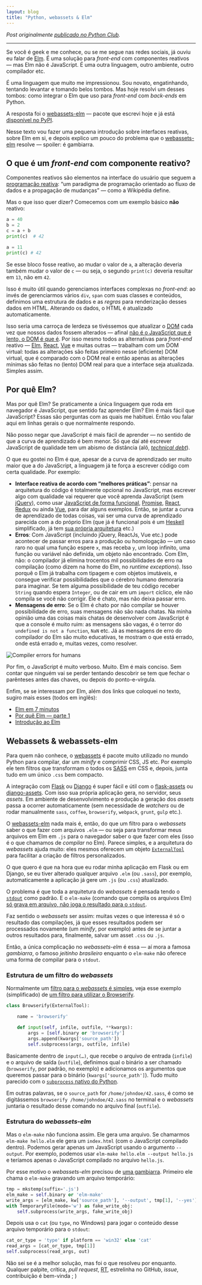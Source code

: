 ```yaml
---
layout: blog
title: "Python, webassets & Elm"
---
```


_Post originalmente [publicado no Python Club](http://pythonclub.com.br/python-webassets-elm.html)._

* * *

Se você é geek e me conhece, ou se me segue nas redes sociais, já ouviu eu falar de [Elm](http://elm-lang.org/). É uma solução para _front-end_ com componentes reativos — mas Elm não é JavaScript. É uma outra linguagem, outro ambiente, outro compilador etc.

É uma linguagem que muito me impressionou. Sou novato, engatinhando, tentando levantar e tomando belos tombos. Mas hoje resolvi um desses tombos: como integrar o Elm que uso para _front-end_ com _back-ends_ em Python.

A resposta foi o [webassets-elm](https://github.com/cuducos/webassets-elm) — pacote que escrevi hoje e já está [disponível no PyPI](https://pypi.python.org/pypi/webassets-elm).

Nesse texto vou fazer uma pequena introdução sobre interfaces reativas, sobre Elm em si, e depois explico um pouco do problema que o [webassets-elm](https://github.com/cuducos/webassets-elm) resolve — spoiler: é gambiarra.

## O que é um _front-end_ com componente reativo?

Componentes reativos são elementos na interface do usuário que seguem a [programação reativa](https://en.wikipedia.org/wiki/Reactive_programming): “um paradigma de programação orientado ao fluxo de dados e a propagação de mudanças” — como a Wikipédia define.

Mas o que isso quer dizer? Comecemos com um exemplo básico **não** reativo:

```python
a = 40
b = 2
c = a + b
print(c)  # 42

a = 11
print(c) # 42
```

Se esse bloco fosse reativo, ao mudar o valor de `a`, a alteração deveria também mudar o valor de `c` — ou seja, o segundo `print(c)` deveria resultar em `13`, não em `42`.

Isso é muito útil quando gerenciamos interfaces complexas no _front-end_: ao invés de gerenciarmos vários `div`, `span` com suas classes e conteúdos, definimos uma estrutura de dados e as _regras_ para renderização desses dados em HTML. Alterando os dados, o HTML é atualizado automaticamente.

Isso seria uma carroça de lerdeza se tivéssemos que atualizar o [DOM](https://pt.wikipedia.org/wiki/Modelo_de_Objeto_de_Documentos) cada vez que nossos dados fossem alterados — afinal [não é o JavaScript que é lento, o DOM é que é](https://www.youtube.com/watch?v=hQVTIJBZook). Por isso mesmo todos as alternativas para _front-end_ reativo — [Elm](http://elm-lang.org/), [React](https://facebook.github.io/react/), [Vue](https://vuejs.org/) e muitas outras — trabalham com um DOM virtual: todas as alterações são feitas primeiro nesse (eficiente) DOM virtual, que é comparado com o DOM real e então apenas as alterações mínimas são feitas no (lento) DOM real para que a interface seja atualizada. Simples assim.

## Por quê Elm?

Mas por quê Elm? Se praticamente a única linguagem que roda em navegador é JavaScript, que sentido faz aprender Elm? Elm é mais fácil que JavaScript? Essas são perguntas com as quais me habituei. Então vou falar aqui em linhas gerais o que normalmente respondo.

Não posso negar que JavaScript é mais fácil de aprender — no sentido de que a curva de aprendizado é bem menor. Só que daí até escrever JavaScript de qualidade tem um abismo de distância (alô, _[technical debt](https://medium.com/@joaomilho/festina-lente-e29070811b84#.80xxnrf4f)_).

O que eu gostei no Elm é que, apesar de a curva de aprendizado ser muito maior que a do JavaScript, a linguagem já te força a escrever código com certa qualidade. Por exemplo:

* **Interface reativa de acordo com “melhores práticas”**: pensar na arquitetura do código é totalmente opcional no JavaScript, mas escrever algo com qualidade vai requerer que você aprenda JavaScript (sem [jQuery](http://jquery.com)), como usar [JavaScript de forma funcional](https://www.youtube.com/playlist?list=PL0zVEGEvSaeEd9hlmCXrk5yUyqUag-n84), [Promise](https://developer.mozilla.org/en-US/docs/Web/JavaScript/Reference/Global_Objects/Promise), [React](https://facebook.github.io/react/), [Redux](http://redux.js.org) ou ainda [Vue](https://vuejs.org/), para dar alguns exemplos. Então, se juntar a curva de aprendizado de todas coisas, vai ser uma curva de aprendizado parecida com a do próprio Elm (que já é funcional pois é um [Heskell](https://www.haskell.org) simplificado, já tem [sua própria arquitetura](http://guide.elm-lang.org/architecture/index.html) etc.)
* **Erros**: Com JavaScript (incluindo jQuery, ReactJs, Vue etc.) pode acontecer de passar erros para a produção ou homologação — um caso raro no qual uma função espere `x`, mas receba `y`, um loop infinito, uma função ou variável não definida, um objeto não encontrado. Com Elm, não: o compilador já elimina trocentos mil possibilidades de erro na compilação (como dizem na home do Elm, no _runtime exceptions_). Isso porquê o Elm já trabalha com tipagem e com objetos imutáveis, e consegue verificar possibilidades que o cérebro humano demoraria para imaginar. Se tem alguma possibilidade de teu código receber `String` quando espera `Integer`, ou de cair em um `import` cíclico, ele não compila se você não corrigir. Ele é chato, mas não deixa passar erro.
* **Mensagens de erro**: Se o Elm é chato por não compilar se houver possibilidade de erro, suas mensagens não são nada chatas. Na minha opinião uma das coisas mais chatas de desenvolver com JavaScript é que a console é muito ruim: as mensagens são vagas, é o terror do `undefined is not a function`, `NaN` etc. Já as mensagens de erro do compilador do Elm são muito educativas, te mostram o que está errado, onde está errado e, muitas vezes, como resolver.

![Compiler errors for humans](http://elm-lang.org/assets/blog/error-messages/0.15.1/naming.png)

Por fim, o JavaScript é muito verboso. Muito. Elm é mais conciso. Sem contar que ninguém vai se perder tentando descobrir se tem que fechar o parênteses antes das chaves, ou depois do ponto-e-vírgula.

Enfim, se se interessam por Elm, além dos links que coloquei no texto, sugiro mais esses (todos em inglês):

* [Elm em 7 minutos](https://egghead.io/lessons/elm-elm-in-5-minutes)
* [Por quê Elm — parte 1](http://ohanhi.github.io/master-elm-1-why-elm.html)
* [Introdução ao Elm](https://youtu.be/3_M2G9U51GA)

## Webassets & webassets-elm

Para quem não conhece, o [webassets](http://webassets.readthedocs.io/) é pacote muito utilizado no mundo Python para compilar, dar um _minify_ e comprimir CSS, JS etc. Por exemplo ele tem filtros que transformam o todos os [SASS](http://sass-lang.com) em CSS e, depois, junta tudo em um único `.css` bem compacto.

A integração com [Flask](http://flask.pocoo.org) ou [Django](http://djangoproject.com) é super fácil e útil com o [flask-assets](http://flask-assets.readthedocs.io/) ou [django-assets](http://django-assets.readthedocs.org/). Com isso sua própria aplicação gera, no servidor, seus _assets_. Em ambiente de desenvolvimento e produção a geração dos _assets_ passa a ocorrer automaticamente (sem necessidade de _watchers_ ou de rodar manualmente `sass`, `coffee`, `browserify`, `webpack`, `grunt`, `gulp` etc.).


O [webassets-elm](https://github.com/cuducos/webassets-elm) nada mais é, então, do que um filtro para o _webassets_ saber o que fazer com arquivos `.elm` — ou seja para transformar meus arquivos em Elm em `.js` para o navegador saber o que fazer com eles (isso é o que chamamos de _compilar_ no Elm). Parece simples, e a arquitetura do _webassets_ ajuda muito: eles mesmos oferecem um objeto [`ExternalTool`](https://github.com/miracle2k/webassets/blob/master/src/webassets/filter/__init__.py#L400-L456) para facilitar a criação de filtros personalizados.


O que quero é que na hora que eu rodar minha aplicação em Flask ou em Django, se eu tiver alterado qualquer arquivo `.elm` (ou `.sass`), por exemplo, automaticamente a aplicação já gere um `.js` (ou `.css`) atualizado.

O problema é que toda a arquitetura do _webassets_ é pensada tendo o [`stdout`](https://en.wikipedia.org/wiki/Standard_streams#Standard_output_.28stdout.29) como padrão. E o `elm-make` (comando que compila os arquivos Elm) [só grava em arquivo, não joga o resultado para o `stdout`](https://github.com/elm-lang/elm-make/issues/39). 

Faz sentido o _webassets_ ser assim: muitas vezes o que interessa é só o resultado das compilações, já que esses resultados podem ser processados novamente (um _minify_, por exemplo) antes de se juntar a outros resultados para, finalmente, salvar um asset `.css` ou `.js`.

Então, a única complicação no _webassets-elm_ é essa — aí mora a famosa _gambiarra_, o famoso _jeitinho brasileiro_ enquanto o `elm-make` não oferece uma forma de compilar para o `stdout`.

### Estrutura de um filtro do _webassets_

Normalmente um [filtro para o _webassets_ é simples](https://webassets.readthedocs.io/en/latest/custom_filters.html), veja esse exemplo (simplificado) de [um filtro para utilizar o Browserify](https://github.com/renstrom/webassets-browserify/blob/master/webassets_browserify/__init__.py).

```python
class Browserify(ExternalTool):

    name = 'browserify'

    def input(self, infile, outfile, **kwargs):
        args = [self.binary or 'browserify']
        args.append(kwargs['source_path'])
        self.subprocess(args, outfile, infile)
```

Basicamente dentro de `input(…)`, que recebe o arquivo de entrada (`infile`) e o arquivo de saída (`outfile`), definimos qual o binário a ser chamado (`browserify`, por padrão, no exemplo) e adicionamos os argumentos que queremos passar para o binário (`kwargs['source_path']`). Tudo muito parecido com o [`subprocess` nativo do Python](https://docs.python.org/3.5/library/subprocess.html).

Em outras palavras, se o `source_path` for `/home/johndoe/42.sass`, é como se digitássemos `browserify /home/johndoe/42.sass` no terminal e o _webassets_ juntaria o resultado desse comando no arquivo final (`outfile`).

### Estrutura do _webassets-elm_

Mas o `elm-make` não funciona assim. Ele gera uma arquivo. Se chamarmos `elm-make hello.elm` ele gera um `index.html` (com o JavaScript compilado dentro). Podemos gerar apenas um JavaScript usando o argumento `--output`. Por exemplo, podemos usar `elm-make hello.elm --output hello.js` e teríamos apenas o JavaScript compilado no arquivo `hello.js`.

Por esse motivo o _webassets-elm_ precisou de [uma gambiarra](https://github.com/cuducos/webassets-elm/blob/master/webassets_elm/__init__.py#L25-L43). Primeiro ele chama o `elm-make` gravando um arquivo temporário:

```python
tmp = mkstemp(suffix='.js')
elm_make = self.binary or 'elm-make'
write_args = [elm_make, kw['source_path'], '--output', tmp[1], '--yes']
with TemporaryFile(mode='w') as fake_write_obj:
    self.subprocess(write_args, fake_write_obj)
```
            
Depois usa o `cat` (ou `type`, no Windows) para jogar o conteúdo desse arquivo temporário para o `stdout`:

```python
cat_or_type = 'type' if platform == 'win32' else 'cat'
read_args = [cat_or_type, tmp[1]]
self.subprocess(read_args, out)
```

Não sei se é a melhor solução, mas foi o que resolveu por enquanto. Qualquer palpite, crítica, _pull request_, [RT](https://twitter.com/cuducos/status/742698891343204353), estrelinha no GitHub, _issue_, contribuição é bem-vinda ; )